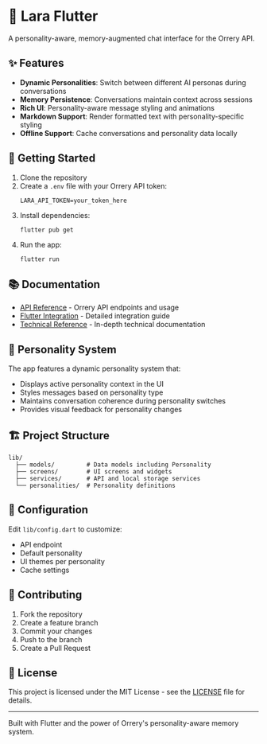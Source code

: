 # 🧠 Lara Flutter

A personality-aware, memory-augmented chat interface for the Orrery API.

## ✨ Features

- **Dynamic Personalities**: Switch between different AI personas during conversations
- **Memory Persistence**: Conversations maintain context across sessions
- **Rich UI**: Personality-aware message styling and animations
- **Markdown Support**: Render formatted text with personality-specific styling
- **Offline Support**: Cache conversations and personality data locally

## 🚀 Getting Started

1. Clone the repository
2. Create a `.env` file with your Orrery API token:
   ```
   LARA_API_TOKEN=your_token_here
   ```
3. Install dependencies:
   ```
   flutter pub get
   ```
4. Run the app:
   ```
   flutter run
   ```

## 📚 Documentation

- [API Reference](API.md) - Orrery API endpoints and usage
- [Flutter Integration](flutter_integration.md) - Detailed integration guide
- [Technical Reference](lib/REFERENCE.md) - In-depth technical documentation

## 🎨 Personality System

The app features a dynamic personality system that:
- Displays active personality context in the UI
- Styles messages based on personality type
- Maintains conversation coherence during personality switches
- Provides visual feedback for personality changes

## 🏗 Project Structure

```
lib/
  ├── models/         # Data models including Personality
  ├── screens/        # UI screens and widgets
  ├── services/       # API and local storage services
  └── personalities/  # Personality definitions
```

## 🔧 Configuration

Edit `lib/config.dart` to customize:
- API endpoint
- Default personality
- UI themes per personality
- Cache settings

## 🤝 Contributing

1. Fork the repository
2. Create a feature branch
3. Commit your changes
4. Push to the branch
5. Create a Pull Request

## 📝 License

This project is licensed under the MIT License - see the [LICENSE](LICENSE) file for details.

---

Built with Flutter and the power of Orrery's personality-aware memory system.
